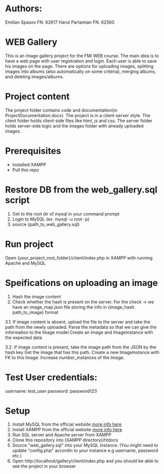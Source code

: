 # Authors:

Emilian Spasov FN. 62617
Harut Partamian FN. 62560

# WEB Gallery

This is an image gallery project for the FMI WEB course.
The main idea is to have a web page with user registration and login. Each user is able to save his images on the page.
There are options for uploading images, splitting images into albums (also automatically on some criteria), merging albums, and deleting images/albums.

# Project content

The project folder contains code and documentation(in ProjectDocumentation.docx).
The project is in a client-server style. The client folder holds client-side files like html, js and css. The server folder holds server-side logic and the images folder with already uploaded images.

# Prerequisites

- Installed XAMPP
- Pull this repo

# Restore DB from the web_gallery.sql script

1. Get to the root dir of mysql in your command prompt
2. Login to MySQL (ex. mysql -u root -p)
3. source {path_to_web_gallery.sql}

# Run project

Open {your_project_root_folder}/client/index.php in XAMPP with running Apache and MySQL

# Speifications on uploading an image

1. Hash the image content
2. Check whether the hash is present on the server. For the check -> we have an image_map.json file storing the info in {image_hash: path_to_image} format

3.1. If image content is absent, upload the file to the server and take the path from the newly uploaded.
Parse the metadata so that we can give the information to the Image model
Create an Image and ImageInstance with the expected data

3.2. If image content is present, take the image path from the JSON by the hash key
Get the image that has this path. Create a new ImageInstance with FK to this Image.
Increase number_instances of the Image.

# Test User credentials:

username: test_user
password: password123

# Setup

1. Install MySQL from the official website [more info here](https://dev.mysql.com/doc/refman/8.0/en/installing.html)
2. Install XAMPP from the official website [more info here](https://www.apachefriends.org/download.html)
3. Run SQL server and Apache server from XAMPP
4. Clone this repository into (XAMPP directory)/htdocs
5. Source "web_gallery.sql" into your MySQL instance. (You might need to update "config.php" accordin to your instance e.g username, password etc.)
6. Open http://localhost/gallery/client/index.php and you should be able to see the project in your browser